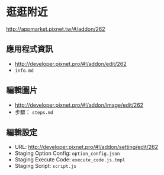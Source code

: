 # 逛逛附近
http://appmarket.pixnet.tw/#/addon/262

## 應用程式資訊
- http://developer.pixnet.pro/#!/addon/edit/262
- `info.md`

## 編輯圖片
- http://developer.pixnet.pro/#!/addon/image/edit/262
- 步驟： `steps.md`

## 編輯設定
- URL: http://developer.pixnet.pro/#!/addon/setting/edit/262
- Staging Option Config: `option_config.json`
- Staging Execute Code: `execute_code.js.tmpl`
- Staging Script: `script.js`
